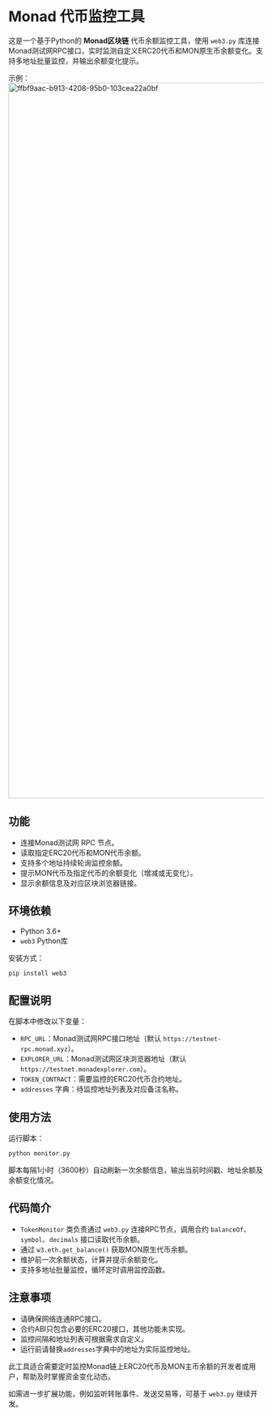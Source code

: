 # Monad 代币监控工具

这是一个基于Python的 **Monad区块链** 代币余额监控工具，使用 `web3.py` 库连接Monad测试网RPC接口，实时监测自定义ERC20代币和MON原生币余额变化。支持多地址批量监控，并输出余额变化提示。

示例：
<img width="1954" height="1414" alt="ffbf9aac-b913-4208-95b0-103cea22a0bf" src="https://github.com/user-attachments/assets/80d845ef-a8ba-4e83-a789-aff8f3a6bcca" />


## 功能

- 连接Monad测试网 RPC 节点。
- 读取指定ERC20代币和MON代币余额。
- 支持多个地址持续轮询监控余额。
- 提示MON代币及指定代币的余额变化（增减或无变化）。
- 显示余额信息及对应区块浏览器链接。

## 环境依赖

- Python 3.6+
- `web3` Python库

安装方式：

```bash
pip install web3
```

## 配置说明

在脚本中修改以下变量：

- `RPC_URL`：Monad测试网RPC接口地址（默认 `https://testnet-rpc.monad.xyz`）。
- `EXPLORER_URL`：Monad测试网区块浏览器地址（默认 `https://testnet.monadexplorer.com`）。
- `TOKEN_CONTRACT`：需要监控的ERC20代币合约地址。
- `addresses` 字典：待监控地址列表及对应备注名称。

## 使用方法

运行脚本：

```bash
python monitor.py
```

脚本每隔1小时（3600秒）自动刷新一次余额信息，输出当前时间戳、地址余额及余额变化情况。

## 代码简介

- `TokenMonitor` 类负责通过 `web3.py` 连接RPC节点，调用合约 `balanceOf`、`symbol`、`decimals` 接口读取代币余额。
- 通过 `w3.eth.get_balance()` 获取MON原生代币余额。
- 维护前一次余额状态，计算并提示余额变化。
- 支持多地址批量监控，循环定时调用监控函数。

## 注意事项

- 请确保网络连通RPC接口。
- 合约ABI只包含必要的ERC20接口，其他功能未实现。
- 监控间隔和地址列表可根据需求自定义。
- 运行前请替换`addresses`字典中的地址为实际监控地址。

此工具适合需要定时监控Monad链上ERC20代币及MON主币余额的开发者或用户，帮助及时掌握资金变化动态。

如需进一步扩展功能，例如监听转账事件、发送交易等，可基于 `web3.py` 继续开发。




